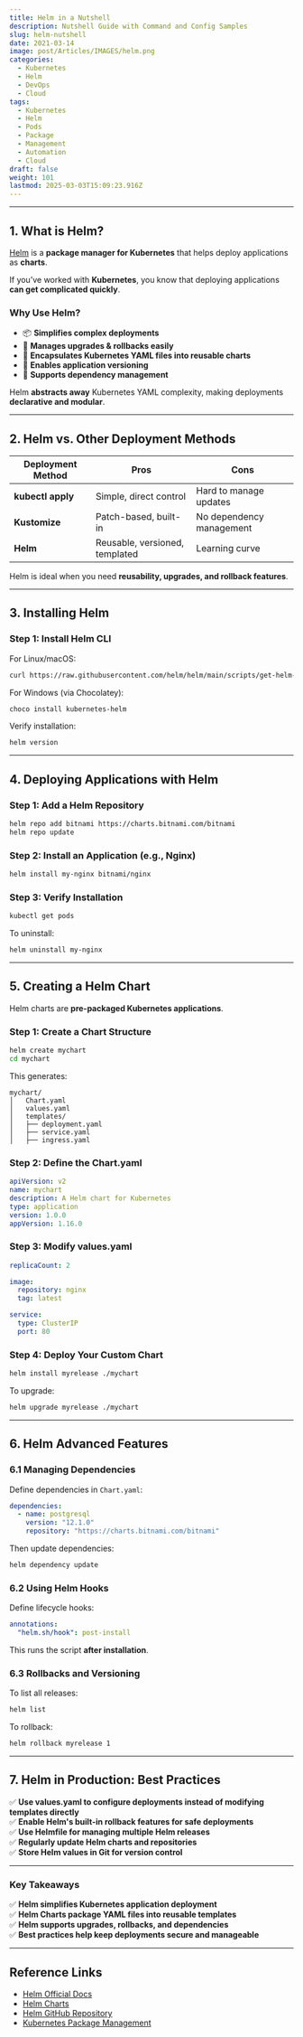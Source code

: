 ```yaml
---
title: Helm in a Nutshell
description: Nutshell Guide with Command and Config Samples
slug: helm-nutshell
date: 2021-03-14
image: post/Articles/IMAGES/helm.png
categories:
  - Kubernetes
  - Helm
  - DevOps
  - Cloud
tags:
  - Kubernetes
  - Helm
  - Pods
  - Package
  - Management
  - Automation
  - Cloud
draft: false
weight: 101
lastmod: 2025-03-03T15:09:23.916Z
---
```

<!-- 
# Helm Explained in Detail: A Complete Guide with Code Samples

If you’ve worked with **Kubernetes**, you know that deploying applications **can get complicated quickly**. Enter **Helm**, Kubernetes' **package manager**, which helps you deploy, manage, and upgrade applications effortlessly.

By the end of this guide, you’ll understand:
✅ **What Helm is and how it works**  
✅ **How Helm compares to other deployment methods**  
✅ **How to use Helm to deploy applications in Kubernetes**  
✅ **How to create and manage Helm charts**  
✅ **Advanced Helm configurations and best practices**  

Let’s dive in! 🚀
-->

***

## **1. What is Helm?**

[Helm](https://helm.sh/) is a **package manager for Kubernetes** that helps deploy applications as **charts**.

If you’ve worked with **Kubernetes**, you know that deploying applications **can get complicated quickly**.

### **Why Use Helm?**

* 📦 **Simplifies complex deployments**
* 🔄 **Manages upgrades & rollbacks easily**
* 📜 **Encapsulates Kubernetes YAML files into reusable charts**
* 🚀 **Enables application versioning**
* 💾 **Supports dependency management**

Helm **abstracts away** Kubernetes YAML complexity, making deployments **declarative and modular**.

***

## **2. Helm vs. Other Deployment Methods**

| Deployment Method | Pros                           | Cons                     |
| ----------------- | ------------------------------ | ------------------------ |
| **kubectl apply** | Simple, direct control         | Hard to manage updates   |
| **Kustomize**     | Patch-based, built-in          | No dependency management |
| **Helm**          | Reusable, versioned, templated | Learning curve           |

Helm is ideal when you need **reusability, upgrades, and rollback features**.

***

## **3. Installing Helm**

### **Step 1: Install Helm CLI**

For Linux/macOS:

```sh
curl https://raw.githubusercontent.com/helm/helm/main/scripts/get-helm-3 | bash
```

For Windows (via Chocolatey):

```sh
choco install kubernetes-helm
```

Verify installation:

```sh
helm version
```

***

## **4. Deploying Applications with Helm**

### **Step 1: Add a Helm Repository**

```sh
helm repo add bitnami https://charts.bitnami.com/bitnami
helm repo update
```

### **Step 2: Install an Application (e.g., Nginx)**

```sh
helm install my-nginx bitnami/nginx
```

### **Step 3: Verify Installation**

```sh
kubectl get pods
```

To uninstall:

```sh
helm uninstall my-nginx
```

***

## **5. Creating a Helm Chart**

Helm charts are **pre-packaged Kubernetes applications**.

### **Step 1: Create a Chart Structure**

```sh
helm create mychart
cd mychart
```

This generates:

```
mychart/
│   Chart.yaml
│   values.yaml
│   templates/
│   ├── deployment.yaml
│   ├── service.yaml
│   ├── ingress.yaml
```

### **Step 2: Define the Chart.yaml**

```yaml
apiVersion: v2
name: mychart
description: A Helm chart for Kubernetes
type: application
version: 1.0.0
appVersion: 1.16.0
```

### **Step 3: Modify values.yaml**

```yaml
replicaCount: 2

image:
  repository: nginx
  tag: latest

service:
  type: ClusterIP
  port: 80
```

### **Step 4: Deploy Your Custom Chart**

```sh
helm install myrelease ./mychart
```

To upgrade:

```sh
helm upgrade myrelease ./mychart
```

***

## **6. Helm Advanced Features**

### **6.1 Managing Dependencies**

Define dependencies in `Chart.yaml`:

```yaml
dependencies:
  - name: postgresql
    version: "12.1.0"
    repository: "https://charts.bitnami.com/bitnami"
```

Then update dependencies:

```sh
helm dependency update
```

### **6.2 Using Helm Hooks**

Define lifecycle hooks:

```yaml
annotations:
  "helm.sh/hook": post-install
```

This runs the script **after installation**.

### **6.3 Rollbacks and Versioning**

To list all releases:

```sh
helm list
```

To rollback:

```sh
helm rollback myrelease 1
```

***

## **7. Helm in Production: Best Practices**

✅ **Use values.yaml to configure deployments instead of modifying templates directly**\
✅ **Enable Helm's built-in rollback features for safe deployments**\
✅ **Use Helmfile for managing multiple Helm releases**\
✅ **Regularly update Helm charts and repositories**\
✅ **Store Helm values in Git for version control**

***

<!-- 
## **Final Thoughts**

Helm is a **powerful tool** that simplifies Kubernetes application management.
-->

### **Key Takeaways**

✅ **Helm simplifies Kubernetes application deployment**\
✅ **Helm Charts package YAML files into reusable templates**\
✅ **Helm supports upgrades, rollbacks, and dependencies**\
✅ **Best practices help keep deployments secure and manageable**

***

## **Reference Links**

* [Helm Official Docs](https://helm.sh/docs/)
* [Helm Charts](https://artifacthub.io/packages/search?kind=helm)
* [Helm GitHub Repository](https://github.com/helm/helm)
* [Kubernetes Package Management](https://kubernetes.io/docs/concepts/configuration/manage-resources-containers/)
